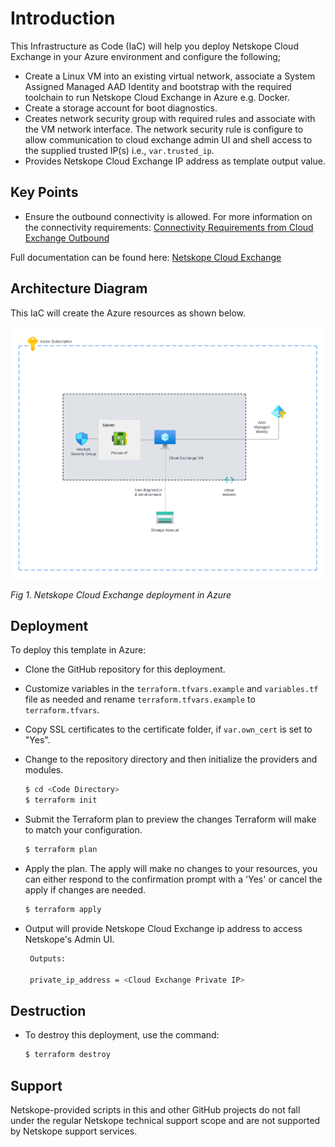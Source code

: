 # Introduction

This Infrastructure as Code (IaC) will help you deploy Netskope Cloud Exchange in your Azure environment and configure the following;

- Create a Linux VM into an existing virtual network, associate a System Assigned Managed AAD Identity and bootstrap with the required toolchain to run Netskope Cloud Exchange in Azure e.g. Docker. 
- Create a storage account for boot diagnostics.
- Creates network security group with required rules and associate with the VM network interface. The network security rule is configure to allow communication to cloud exchange admin UI and shell access to the supplied trusted IP(s) i.e., ` var.trusted_ip `.
- Provides Netskope Cloud Exchange IP address as template output value.

## Key Points

- Ensure the outbound connectivity is allowed. For more information on the connectivity requirements: [Connectivity Requirements from Cloud Exchange Outbound](https://docs.netskope.com/en/system-requirements.html)


Full documentation can be found here: [Netskope Cloud Exchange](https://docs.netskope.com/en/netskope-cloud-exchange.html)

## Architecture Diagram

This IaC will create the Azure resources as shown below.

![](.//images/ce-azure-e.png)

*Fig 1. Netskope Cloud Exchange deployment in Azure*

## Deployment

To deploy this template in Azure:
- Clone the GitHub repository for this deployment.
- Customize variables in the `terraform.tfvars.example` and `variables.tf` file as needed and rename `terraform.tfvars.example` to `terraform.tfvars`.
- Copy SSL certificates to the certificate folder, if ` var.own_cert ` is set to "Yes". 
- Change to the repository directory and then initialize the providers and modules.

   ```sh
   $ cd <Code Directory>
   $ terraform init
    ```
- Submit the Terraform plan to preview the changes Terraform will make to match your configuration.

   ```sh
   $ terraform plan
   ```
- Apply the plan. The apply will make no changes to your resources, you can either respond to the confirmation prompt with a 'Yes' or cancel the apply if changes are needed.

   ```sh
   $ terraform apply
   ```
- Output will provide Netskope Cloud Exchange ip address to access Netskope's Admin UI.

   ```sh
    Outputs:

    private_ip_address = <Cloud Exchange Private IP>

   ```

## Destruction

- To destroy this deployment, use the command:

   ```sh
   $ terraform destroy
   ```

## Support

Netskope-provided scripts in this and other GitHub projects do not fall under the regular Netskope technical support scope and are not supported by Netskope support services.